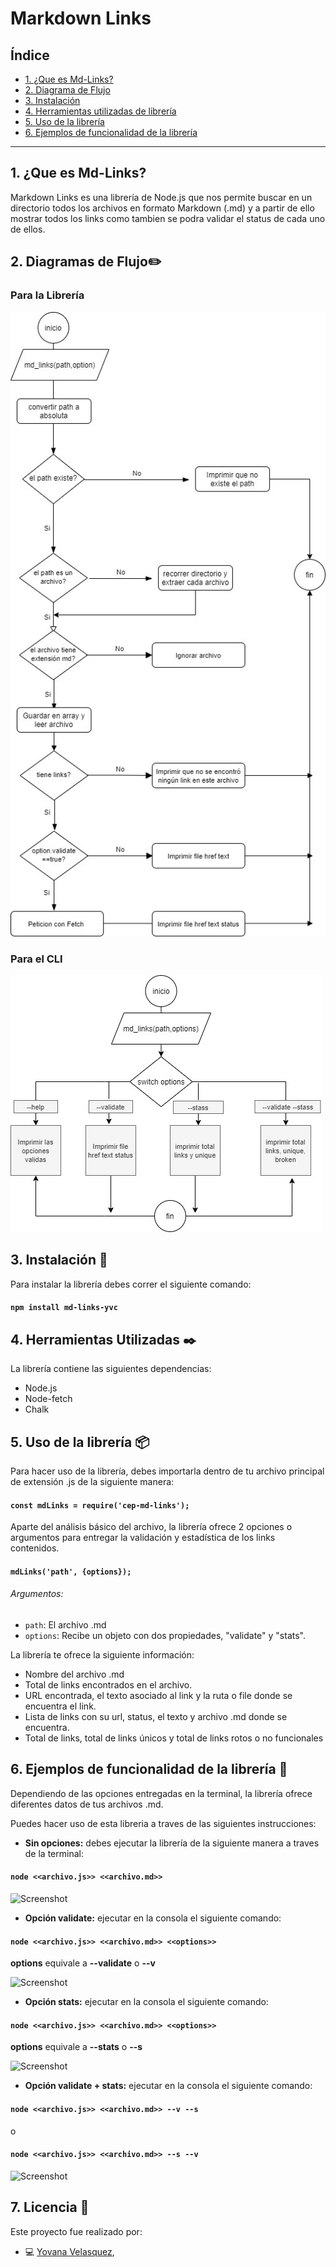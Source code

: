 # Markdown Links

## Índice

* [1. ¿Que es Md-Links?](#1-que-es-md-links)
* [2. Diagrama de Flujo](#2-diagrama-de-flujo)
* [3. Instalación](#3-instalación)
* [4. Herramientas utilizadas de librería](#4-herramientas-utilizadas)
* [5. Uso de la librería](#5-uso-de-la-librería)
* [6. Ejemplos de funcionalidad de la librería](#5-ejemplos-de-funcionalidad-de-la-librería)

***

## 1. ¿Que es Md-Links?

Markdown Links es una librería de Node.js que nos permite buscar en un directorio todos los archivos en formato Markdown (.md) y a partir de ello mostrar todos los links como tambien se podra validar el status de cada uno de ellos.

## 2. Diagramas de Flujo:pencil2:

### Para la Librería
![md-links](src/img/md_links.jpg)

### Para el CLI
![cli](src/img/cli.jpg)

## 3. Instalación :rocket:

Para instalar la librería debes correr el siguiente comando:
#### `npm install md-links-yvc`

## 4. Herramientas Utilizadas 	:black_nib:

La librería contiene las siguientes dependencias:
* Node.js
* Node-fetch
* Chalk

## 5. Uso de la librería :package:
Para hacer uso de la librería, debes importarla dentro de tu archivo principal de extensión .js de la siguiente manera:
#### `const mdLinks = require('cep-md-links');`

Aparte del análisis básico del archivo, la librería ofrece 2 opciones o argumentos para entregar la validación y estadística de los links contenidos.
#### `mdLinks('path', {options});`

###### Argumentos:
* `path`: El archivo .md
* `options`: Recibe un objeto con dos propiedades, "validate" y "stats". 

La librería te ofrece la siguiente información:

* Nombre del archivo .md
* Total de links encontrados en el archivo.
* URL encontrada, el texto asociado al link y la ruta o file donde se encuentra el link.
* Lista de links con su url, status, el texto y archivo .md donde se encuentra.
* Total de links, total de links únicos y total de links rotos o no funcionales

## 6. Ejemplos de funcionalidad de la librería :memo:

Dependiendo de las opciones entregadas en la terminal, la librería ofrece diferentes datos de tus archivos .md.

Puedes hacer uso de esta libreria a traves de las siguientes instrucciones:

* **Sin opciones:** debes ejecutar la librería de la siguiente manera a traves de la terminal:

#### `node <<archivo.js>> <<archivo.md>>`

![Screenshot](./img/mdlinks-t.PNG)

 * **Opción validate:** ejecutar en la consola el siguiente comando:

#### `node <<archivo.js>> <<archivo.md>> <<options>>`

**options** equivale a **--validate** o **--v**

![Screenshot](./img/mdlinks-v.PNG)

* **Opción stats:** ejecutar en la consola el siguiente comando:

#### `node <<archivo.js>> <<archivo.md>> <<options>>`

**options** equivale a **--stats** o **--s**

![Screenshot](./img/mdlinks-s.PNG)

* **Opción validate + stats:** ejecutar en la consola el siguiente comando:

#### `node <<archivo.js>> <<archivo.md>> --v --s`  
o
#### `node <<archivo.js>> <<archivo.md>> --s --v` 

![Screenshot](./img/mdlinks-sv.PNG)

## 7. Licencia :busts_in_silhouette:

Este proyecto fue realizado por:
* 💻 [Yovana Velasquez](https://github.com/yovana888), 
